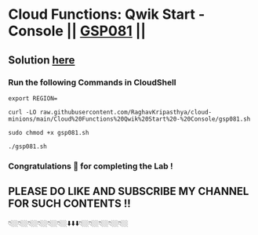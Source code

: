 # Cloud Functions: Qwik Start - Console || [GSP081](https://www.cloudskillsboost.google/focuses/1763?parent=catalog) ||

## Solution [here]()

### Run the following Commands in CloudShell
```
export REGION=
```
```
curl -LO raw.githubusercontent.com/RaghavKripasthya/cloud-minions/main/Cloud%20Functions%20Qwik%20Start%20-%20Console/gsp081.sh

sudo chmod +x gsp081.sh

./gsp081.sh
```

### Congratulations 🎉 for completing the Lab !

## PLEASE DO LIKE AND SUBSCRIBE MY CHANNEL FOR SUCH CONTENTS !!

👇🏼👇🏼👇🏼👇🏼👇🏼👇🏼⬇️⬇️⬇️👇🏼👇🏼👇🏼👇🏼👇🏼
